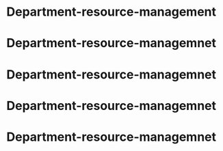 # Department-resource-management
 
# Department-resource-managemnet
# Department-resource-managemnet
# Department-resource-managemnet
# Department-resource-managemnet
